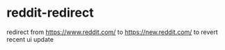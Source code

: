 # reddit-redirect
redirect from https://www.reddit.com/ to https://new.reddit.com/ to revert recent ui update
